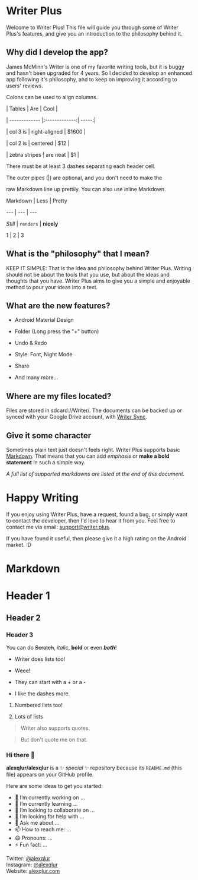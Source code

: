 # Writer Plus

Welcome to Writer Plus! This file will guide you through some of Writer Plus's features, and give you an introduction to the philosophy behind it.

## Why did I develop the app?

James McMinn's Writer is one of my favorite writing tools, but it is buggy and hasn't been upgraded for 4 years. So I decided to
develop an enhanced app following it's philosophy, and to keep on improving it according to users' reviews.

Colons can be used to align columns.

| Tables        | Are           | Cool  |

| ------------- |:-------------:| -----:|

| col 3 is      | right-aligned | $1600 |

| col 2 is      | centered      |   $12 |

| zebra stripes | are neat      |    $1 |

There must be at least 3 dashes separating each header cell.

The outer pipes (|) are optional, and you don't need to make the 

raw Markdown line up prettily. You can also use inline Markdown.

Markdown | Less | Pretty

--- | --- | ---

*Still* | `renders` | **nicely**

1 | 2 | 3


## What is the "philosophy" that I mean?

KEEP IT SIMPLE: That is the idea and philosophy behind Writer Plus. Writing should not be about the tools that you use, but about the ideas and thoughts that you have. Writer Plus aims to give you a simple and enjoyable method to pour your ideas into a text.

## What are the new features?

  - Android Material Design

  - Folder (Long press the "+" button)

  - Undo & Redo

  - Style: Font, Night Mode

  - Share

  - And many more...

## Where are my files located?

Files are stored in sdcard://Writer/. The documents can be backed up or synced with your Google Drive account, with [Writer Sync](https://play.google.com/store/apps/details?id=co.easy4u.writer.sync).

## Give it some character

Sometimes plain text just doesn't feels right. Writer Plus supports basic [Markdown](https://en.wikipedia.org/wiki/Markdown). That means that you can add *emphasis* or **make a bold statement** in such a simple way.

*A full list of supported markdowns are listed at the end of this document.*

# Happy Writing

If you enjoy using Writer Plus, have a request, found a bug, or simply want to contact the developer, then I'd love to hear it from you. Feel free to contact me via email: support@writer.plus.

If you have found it useful, then please give it a high rating on the Android market. :D

# Markdown

# Header 1

## Header 2

### Header 3

You can do ~~Scratch~~, *italic*, **bold** or even ***both***!

  + Writer does lists too!

  + Weee!

  - They can start with a + or a -

  - I like the dashes more.

 1. Numbered lists too!

 2. Lots of lists

  > Writer also supports quotes.

  > But don't quote me on that.




### Hi there 👋


**alexqlur/alexqlur** is a ✨ _special_ ✨ repository because its `README.md` (this file) appears on your GitHub profile.

Here are some ideas to get you started:

- 🔭 I’m currently working on ...
- 🌱 I’m currently learning ...
- 👯 I’m looking to collaborate on ...
- 🤔 I’m looking for help with ...
- 💬 Ask me about ...
- 📫 How to reach me: ...
- 😄 Pronouns: ...
- ⚡ Fun fact: ...

<!-- |Site|link|
|:------|:--------|
|twitter | [@alexqlur](https://twitter.com/alexqlur)|
|instagram | [@alexqlur](https://instagram.com/alexqlur)|
|website | [alexqlur.com](https://alexqlur.com)| -->

 Twitter:  [@alexqlur](https://twitter.com/alexqlur) <br>
 Instagram:  [@alexqlur](https://instagram.com/alexqlur) <br>
 Website:  [alexqlur.com](https://alexqlur.com) <br>

